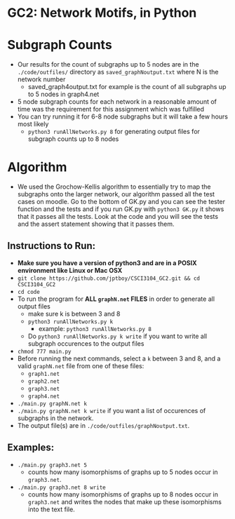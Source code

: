 # GC2: Network Motifs, in Python

# Subgraph Counts
- Our results for the count of subgraphs up to 5 nodes are in the `./code/outfiles/` directory as `saved_graphNoutput.txt` where N is the network number
    - saved_graph4output.txt for example is the count of all subgraphs up to 5 nodes in graph4.net
- 5 node subgraph counts for each network in a reasonable amount of time was the requirement for this assignment which was fulfilled
- You can try running it for 6-8 node subgraphs but it will take a few hours most likely
    - `python3 runAllNetworks.py 8` for generating output files for subgraph counts up to 8 nodes

# Algorithm
- We used the Grochow-Kellis algorithm to essentially try to map the subgraphs onto the larger network, our algorithm passed all the test cases on moodle. Go to the bottom of GK.py and you can see the tester function and the tests and if you run GK.py with `python3 GK.py` it shows that it passes all the tests. Look at the code and you will see the tests and the assert statement showing that it passes them.

## Instructions to Run:
- **Make sure you have a version of python3 and are in a POSIX environment like Linux or Mac OSX**
- `git clone https://github.com/jptboy/CSCI3104_GC2.git && cd CSCI3104_GC2`
- `cd code`
- To run the program for **ALL `graphN.net` FILES** in order to generate all output files
    - make sure k is between 3 and 8
    - `python3 runAllNetworks.py k`
        - example: `python3 runAllNetworks.py 8`
    - Do `python3 runAllNetworks.py k write` if you want to write all subgraph occurences to the output files
- `chmod 777 main.py`
- Before running the next commands, select a `k` between 3 and 8, and a valid `graphN.net` file from one of these files:
    - `graph1.net`
    - `graph2.net`
    - `graph3.net`
    - `graph4.net`
- `./main.py graphN.net k`
- `./main.py graphN.net k write` if you want a list of occurences of subgraphs in the network.
- The output file(s) are in `./code/outfiles/graphNoutput.txt`.

## Examples:
- `./main.py graph3.net 5`
    - counts how many isomorphisms of graphs up to 5  nodes occur in `graph3.net`.
- `./main.py graph3.net 8 write`
    - counts how many isomorphisms of graphs up to 8  nodes occur in `graph3.net` and writes the nodes that make up these isomorphisms into the text file.
